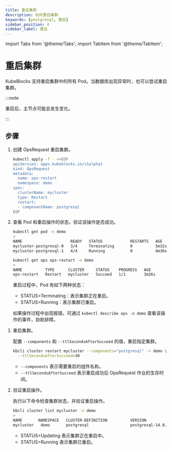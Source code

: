 ```yaml
---
title: 重启集群
description: 如何重启集群
keywords: [postgresql, 重启]
sidebar_position: 4
sidebar_label: 重启
---
```


import Tabs from '@theme/Tabs';
import TabItem from '@theme/TabItem';

# 重启集群

KubeBlocks 支持重启集群中的所有 Pod。当数据库出现异常时，也可以尝试重启集群。

:::note

重启后，主节点可能会发生变化。

:::

## 步骤

<Tabs>

<TabItem value="kubectl" label="kubectl" default>

1. 创建 OpsRequest 重启集群。

   ```bash
   kubectl apply -f - <<EOF
   apiVersion: apps.kubeblocks.io/v1alpha1
   kind: OpsRequest
   metadata:
     name: ops-restart
     namespace: demo
   spec:
     clusterName: mycluster
     type: Restart 
     restart:
     - componentName: postgresql
   EOF
   ```

2. 查看 Pod 和重启操作的状态，验证该操作是否成功。

   ```bash
   kubectl get pod -n demo
   >
   NAME                     READY   STATUS            RESTARTS   AGE
   mycluster-postgresql-0   3/4     Terminating       0          5m32s
   mycluster-postgresql-1   4/4     Running           0          6m36s

   kubectl get ops ops-restart -n demo
   >
   NAME          TYPE      CLUSTER     STATUS    PROGRESS   AGE
   ops-restart   Restart   mycluster   Succeed   1/1        3m26s
   ```

   重启过程中，Pod 有如下两种状态：

   - STATUS=Terminating：表示集群正在重启。
   - STATUS=Running：表示集群已重启。

   如果操作过程中出现报错，可通过 `kubectl describe ops -n demo` 查看该操作的事件，协助排障。

</TabItem>

<TabItem value="kbcli" label="kbcli">

1. 重启集群。

   配置 `--components` 和 `--ttlSecondsAfterSucceed` 的值，重启指定集群。

   ```bash
   kbcli cluster restart mycluster --components="postgresql" -n demo \
     --ttlSecondsAfterSucceed=30
   ```

   - `--components` 表示需要重启的组件名称。
   - `--ttlSecondsAfterSucceed` 表示重启成功后 OpsRequest 作业的生存时间。

2. 验证重启操作。

   执行以下命令检查集群状态，并验证重启操作。

   ```bash
   kbcli cluster list mycluster -n demo
   >
   NAME       NAMESPACE   CLUSTER-DEFINITION          VERSION             TERMINATION-POLICY   STATUS    CREATED-TIME
   mycluster   demo       postgresql                  postgresql-14.8.0   Delete               Running   Sep 28,2024 16:57 UTC+0800
   ```

   * STATUS=Updating 表示集群正在重启中。
   * STATUS=Running 表示集群已重启。

</TabItem>

</Tabs>
